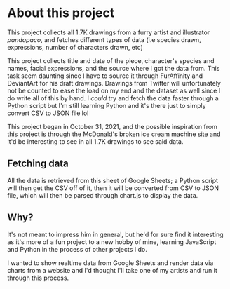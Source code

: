 # About this project

This project collects all 1.7K drawings from a furry artist and illustrator *pandapaco*, and fetches different types of data (i.e species drawn, expressions, number of characters drawn, etc)

This project collects title and date of the piece, character's species and names, facial expressions, and the source where I got the data from. This task seem daunting since I have to source it through FurAffinity and DeviantArt for his draft drawings. Drawings from Twitter will unfortunately not be counted to ease the load on my end and the dataset as well since I do write all of this by hand. I *could* try and fetch the data faster through a Python script but I'm still learning Python and it's there just to simply convert CSV to JSON file lol

This project began in October 31, 2021, and the possible inspiration from this project is through the McDonald's broken ice cream machine site and it'd be interesting to see in all 1.7K drawings to see said data.

## Fetching data

All the data is retrieved from this sheet of Google Sheets; a Python script will then get the CSV off of it, then it will be converted from CSV to JSON file, which will then be parsed through chart.js to display the data.

## Why?

It's not meant to impress him in general, but he'd for sure find it interesting as it's more of a fun project to a new hobby of mine, learning JavaScript and Python in the process of other projects I do.

I wanted to show realtime data from Google Sheets and render data via charts from a website and I'd thought I'll take one of my artists and run it through this process.
